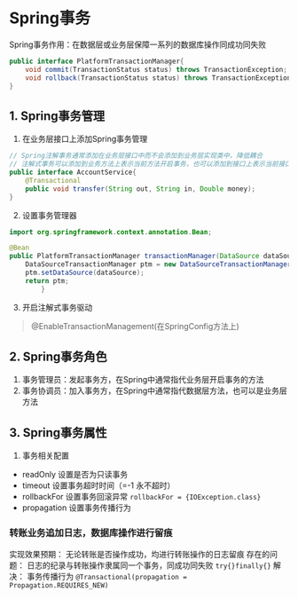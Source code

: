 # Spring事务
Spring事务作用：在数据层或业务层保障一系列的数据库操作同成功同失败
```java
public interface PlatformTransactionManager{
    void commit(TransactionStatus status) throws TransactionException;
    void rollback(TransactionStatus status) throws TransactionException;
}
```
## 1. Spring事务管理
1. 在业务层接口上添加Spring事务管理

```java
// Spring注解事务通常添加在业务层接口中而不会添加到业务层实现类中，降低耦合
// 注解式事务可以添加到业务方法上表示当前方法开启事务，也可以添加到接口上表示当前接口所有方法开启事务
public interface AccountService{
    @Transactional
    public void transfer(String out, String in, Double money);
}
```

2. 设置事务管理器

```java
import org.springframework.context.annotation.Bean;

@Bean
public PlatformTransactionManager transactionManager(DataSource dataSource){
    DataSourceTransactionManager ptm = new DataSourceTransactionManager();
    ptm.setDataSource(dataSource);
    return ptm;
        }
```

3. 开启注解式事务驱动
> @EnableTransactionManagement(在SpringConfig方法上)

## 2. Spring事务角色
1. 事务管理员：发起事务方，在Spring中通常指代业务层开启事务的方法
2. 事务协调员：加入事务方，在Spring中通常指代数据层方法，也可以是业务层方法

## 3. Spring事务属性
1. 事务相关配置
* readOnly 设置是否为只读事务
* timeout 设置事务超时时间（=-1 永不超时）
* rollbackFor 设置事务回滚异常  ``rollbackFor = {IOException.class}``
* propagation 设置事务传播行为


### 转账业务追加日志，数据库操作进行留痕
实现效果预期：
    无论转账是否操作成功，均进行转账操作的日志留痕
存在的问题：
    日志的纪录与转账操作隶属同一个事务，同成功同失败 ``try{}finally{}``
解决：
    事务传播行为  ``@Transactional(propagation = Propagation.REQUIRES_NEW)``
